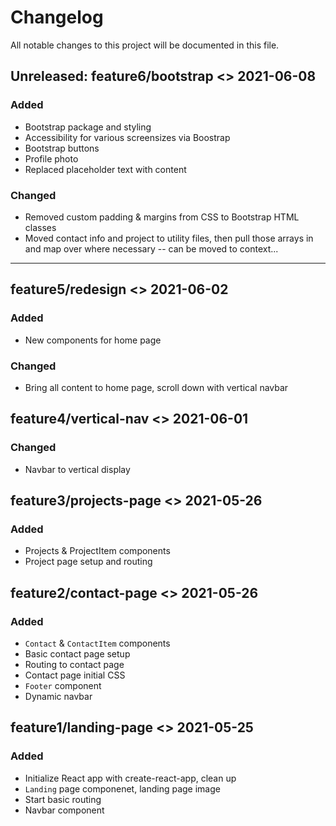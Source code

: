 # Changelog

All notable changes to this project will be documented in this file.

## Unreleased: feature6/bootstrap <> 2021-06-08

### Added

-   Bootstrap package and styling
-   Accessibility for various screensizes via Boostrap
-   Bootstrap buttons
-   Profile photo
-   Replaced placeholder text with content

### Changed

-   Removed custom padding & margins from CSS to Bootstrap HTML classes
-   Moved contact info and project to utility files, then pull those arrays in and map over where necessary -- can be moved to context...

---

## feature5/redesign <> 2021-06-02

### Added

-   New components for home page

### Changed

-   Bring all content to home page, scroll down with vertical navbar

## feature4/vertical-nav <> 2021-06-01

### Changed

-   Navbar to vertical display

## feature3/projects-page <> 2021-05-26

### Added

-   Projects & ProjectItem components
-   Project page setup and routing

## feature2/contact-page <> 2021-05-26

### Added

-   `Contact` & `ContactItem` components
-   Basic contact page setup
-   Routing to contact page
-   Contact page initial CSS
-   `Footer` component
-   Dynamic navbar

## feature1/landing-page <> 2021-05-25

### Added

-   Initialize React app with create-react-app, clean up
-   `Landing` page componenet, landing page image
-   Start basic routing
-   Navbar component
